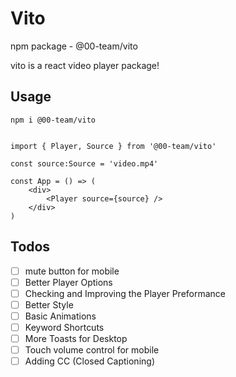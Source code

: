# Vito

npm package - @00-team/vito

vito is a react video player package!

## Usage

`npm i @00-team/vito`

```tsx

import { Player, Source } from '@00-team/vito'

const source:Source = 'video.mp4'

const App = () => (
    <div>
        <Player source={source} />
    </div>
)

```

## Todos

* [ ] mute button for mobile
* [ ] Better Player Options
* [ ] Checking and Improving the Player Preformance
* [ ] Better Style
* [ ] Basic Animations
* [ ] Keyword Shortcuts
* [ ] More Toasts for Desktop
* [ ] Touch volume control for mobile
* [ ] Adding CC (Closed Captioning)
